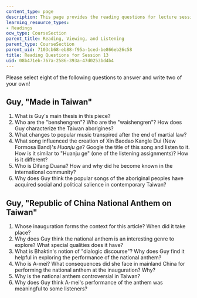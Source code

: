```yaml
---
content_type: page
description: This page provides the reading questions for lecture session 13.
learning_resource_types:
- Readings
ocw_type: CourseSection
parent_title: Reading, Viewing, and Listening
parent_type: CourseSection
parent_uid: 7103cb68-eb88-f95a-1ced-be866eb26c58
title: Reading Questions for Session 13
uid: 08b471eb-767a-2586-393a-47d0253bd4b4
---
```


Please select eight of the following questions to answer and write two of your own!

Guy, "Made in Taiwan"
---------------------

1.  What is Guy's main thesis in this piece?
2.  Who are the "benshengren"? Who are the "waishengren"? How does Guy characterize the Taiwan aborigines?
3.  What changes to popular music transpired after the end of martial law?
4.  What song influenced the creation of Xin Baodao Kangle Dui (New Formosa Band)'s _Huanju ge_? Google the title of this song and listen to it. How is it similar to "Huanju ge" (one of the listening assignments)? How is it different?
5.  Who is Difang Duana? How and why did he become known in the international community?
6.  Why does Guy think the popular songs of the aboriginal peoples have acquired social and political salience in contemporary Taiwan?

Guy, "Republic of China National Anthem on Taiwan"
--------------------------------------------------

1.  Whose inauguration forms the context for this article? When did it take place?
2.  Why does Guy think the national anthem is an interesting genre to explore? What special qualities does it have?
3.  What is Bhaktin's notion of "dialogic discourse"? Why does Guy find it helpful in exploring the performance of the national anthem?
4.  Who is A-mei? What consequences did she face in mainland China for performing the national anthem at the inauguration? Why?
5.  Why is the national anthem controversial in Taiwan?
6.  Why does Guy think A-mei's performance of the anthem was meaningful to some listeners?